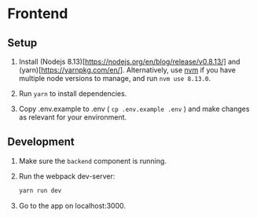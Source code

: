 # Frontend

## Setup

1. Install (Nodejs 8.13)[https://nodejs.org/en/blog/release/v0.8.13/] and (yarn)[https://yarnpkg.com/en/].
Alternatively, use [nvm](https://github.com/nvm-sh/nvm) if you have multiple node versions to manage, and run `nvm use 8.13.0`.

2. Run `yarn` to install dependencies.

3. Copy .env.example to .env ( `cp .env.example .env` ) and make changes as relevant for your environment.

## Development

1. Make sure the `backend` component is running.

1. Run the webpack dev-server:
    ```bash
    yarn run dev
    ```

1. Go to the app on localhost:3000.




